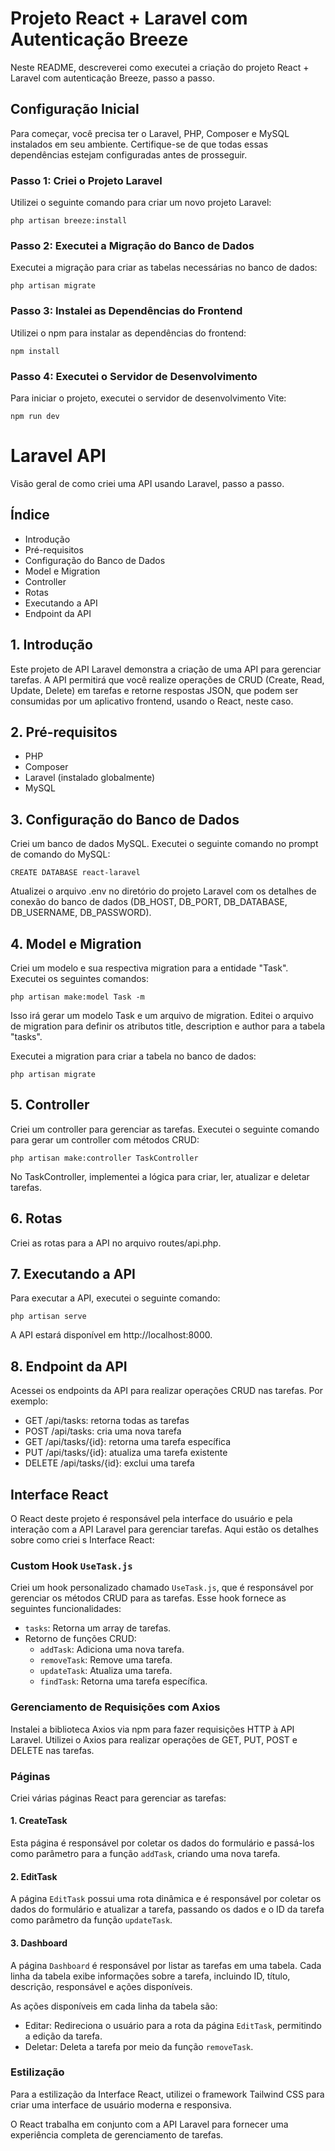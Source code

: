 # Projeto React + Laravel com Autenticação Breeze

Neste README, descreverei como executei a criação do projeto React + Laravel com autenticação Breeze, passo a passo.

## Configuração Inicial

Para começar, você precisa ter o Laravel, PHP, Composer e MySQL instalados em seu ambiente. Certifique-se de que todas essas dependências estejam configuradas antes de prosseguir.

### Passo 1: Criei o Projeto Laravel

Utilizei o seguinte comando para criar um novo projeto Laravel:

    php artisan breeze:install

### Passo 2: Executei a Migração do Banco de Dados

Executei a migração para criar as tabelas necessárias no banco de dados:

    php artisan migrate

### Passo 3: Instalei as Dependências do Frontend

Utilizei o npm para instalar as dependências do frontend:

    npm install

### Passo 4: Executei o Servidor de Desenvolvimento

Para iniciar o projeto, executei o servidor de desenvolvimento Vite:

    npm run dev

# Laravel API

Visão geral de como criei uma API usando Laravel, passo a passo.

## Índice
- Introdução
- Pré-requisitos
- Configuração do Banco de Dados
- Model e Migration
- Controller
- Rotas
- Executando a API
- Endpoint da API

## 1. Introdução
Este projeto de API Laravel demonstra a criação de uma API para gerenciar tarefas. A API permitirá que você realize operações de CRUD (Create, Read, Update, Delete) em tarefas e retorne respostas JSON, que podem ser consumidas por um aplicativo frontend, usando o React, neste caso.

## 2. Pré-requisitos

- PHP
- Composer
- Laravel (instalado globalmente)
- MySQL

## 3. Configuração do Banco de Dados
Criei um banco de dados MySQL. Executei o seguinte comando no prompt de comando do MySQL:

    CREATE DATABASE react-laravel

Atualizei o arquivo .env no diretório do projeto Laravel com os detalhes de conexão do banco de dados (DB_HOST, DB_PORT, DB_DATABASE, DB_USERNAME, DB_PASSWORD).

## 4. Model e Migration
Criei um modelo e sua respectiva migration para a entidade "Task". Executei os seguintes comandos:

    php artisan make:model Task -m

Isso irá gerar um modelo Task e um arquivo de migration. Editei o arquivo de migration para definir os atributos title, description e author para a tabela "tasks".

Executei a migration para criar a tabela no banco de dados:

    php artisan migrate

## 5. Controller
Criei um controller para gerenciar as tarefas. Executei o seguinte comando para gerar um controller com métodos CRUD:

    php artisan make:controller TaskController

No TaskController, implementei a lógica para criar, ler, atualizar e deletar tarefas.

## 6. Rotas
Criei as rotas para a API no arquivo routes/api.php.

## 7. Executando a API
Para executar a API, executei o seguinte comando:

    php artisan serve

A API estará disponível em http://localhost:8000.

## 8. Endpoint da API
Acessei os endpoints da API para realizar operações CRUD nas tarefas. Por exemplo:

- GET /api/tasks: retorna todas as tarefas
- POST /api/tasks: cria uma nova tarefa
- GET /api/tasks/{id}: retorna uma tarefa específica
- PUT /api/tasks/{id}: atualiza uma tarefa existente
- DELETE /api/tasks/{id}: exclui uma tarefa

## Interface React

O React deste projeto é responsável pela interface do usuário e pela interação com a API Laravel para gerenciar tarefas. Aqui estão os detalhes sobre como criei s Interface React:

### Custom Hook `UseTask.js`

Criei um hook personalizado chamado `UseTask.js`, que é responsável por gerenciar os métodos CRUD para as tarefas. Esse hook fornece as seguintes funcionalidades:

- `tasks`: Retorna um array de tarefas.
- Retorno de funções CRUD:
  - `addTask`: Adiciona uma nova tarefa.
  - `removeTask`: Remove uma tarefa.
  - `updateTask`: Atualiza uma tarefa.
  - `findTask`: Retorna uma tarefa específica.

### Gerenciamento de Requisições com Axios

Instalei a biblioteca Axios via npm para fazer requisições HTTP à API Laravel. Utilizei o Axios para realizar operações de GET, PUT, POST e DELETE nas tarefas.

### Páginas

Criei várias páginas React para gerenciar as tarefas:

#### 1. CreateTask

Esta página é responsável por coletar os dados do formulário e passá-los como parâmetro para a função `addTask`, criando uma nova tarefa.

#### 2. EditTask

A página `EditTask` possui uma rota dinâmica e é responsável por coletar os dados do formulário e atualizar a tarefa, passando os dados e o ID da tarefa como parâmetro da função `updateTask`.

#### 3. Dashboard

A página `Dashboard` é responsável por listar as tarefas em uma tabela. Cada linha da tabela exibe informações sobre a tarefa, incluindo ID, título, descrição, responsável e ações disponíveis.

As ações disponíveis em cada linha da tabela são:

- Editar: Redireciona o usuário para a rota da página `EditTask`, permitindo a edição da tarefa.
- Deletar: Deleta a tarefa por meio da função `removeTask`.

### Estilização

Para a estilização da Interface React, utilizei o framework Tailwind CSS para criar uma interface de usuário moderna e responsiva.

O React trabalha em conjunto com a API Laravel para fornecer uma experiência completa de gerenciamento de tarefas.